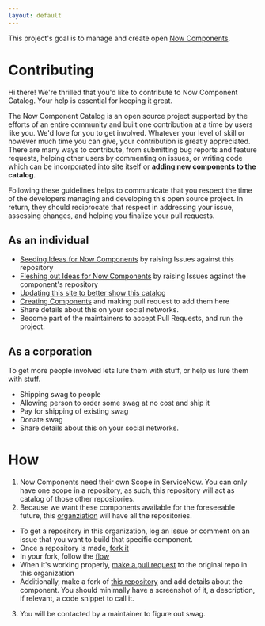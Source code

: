 ```yaml
---
layout: default
---
```


This project's goal is to manage and create open [Now Components](https://docs.servicenow.com/bundle/orlando-servicenow-platform/page/build/components/task/develop-component.html).  

# Contributing

Hi there! We're thrilled that you'd like to contribute to Now Component Catalog. Your help is essential for keeping it great.

The Now Component Catalog is an open source project supported by the efforts of an entire community and built one contribution at a time by users like you. We'd love for you to get involved. Whatever your level of skill or however much time you can give, your contribution is greatly appreciated. There are many ways to contribute, from submitting bug reports and feature requests, helping other users by commenting on issues, or writing code which can be incorporated into site itself or **adding new components to the catalog**.

Following these guidelines helps to communicate that you respect the time of the developers managing and developing this open source project. In return, they should reciprocate that respect in addressing your issue, assessing changes, and helping you finalize your pull requests.

## As an individual

- [Seeding Ideas for Now Components](https://github.com/NowComponents/nowcomponents.github.io/issues) by raising Issues against this repository
- [Fleshing out Ideas for Now Components](https://github.com/NowComponents) by raising Issues against the component's repository
- [Updating this site to better show this catalog](https://github.com/NowComponents/nowcomponents.github.io/pulls)
- [Creating Components](https://developer.servicenow.com/dev.do#!/reference/now-experience/paris/cli/getting-started) and making pull request to add them here
- Share details about this on your social networks.
- Become part of the maintainers to accept Pull Requests, and run the project.


## As a corporation

To get more people involved lets lure them with stuff, or help us lure them with stuff.

- Shipping swag to people
- Allowing person to order some swag at no cost and ship it
- Pay for shipping of existing swag
- Donate swag
- Share details about this on your social networks.


# How

1.  Now Components need their own Scope in ServiceNow.  You can only have one scope in a repository, as such, this repository will act as catalog of those other repositories.
2.  Because we want these components available for the foreseeable future, this [organziation](https://github.com/nowcomponents) will have all the repositories.  
  - To get a repository in this organization, log an issue or comment on an issue that you want to build that specific component.
  - Once a repository is made, [fork it](https://guides.github.com/activities/forking/)
  - In your fork, follow the [flow](https://guides.github.com/introduction/flow/)
  - When it's working properly, [make a pull request](https://guides.github.com/activities/forking/#making-a-pull-request) to the original repo in this organization
  - Additionally, make a fork of [this repository](https://github.com/NowComponents/nowcomponents.github.io) and add details about the component.  You should minimally have a screenshot of it, a description, if relevant, a code snippet to call it.
3.  You will be contacted by a maintainer to figure out swag.
